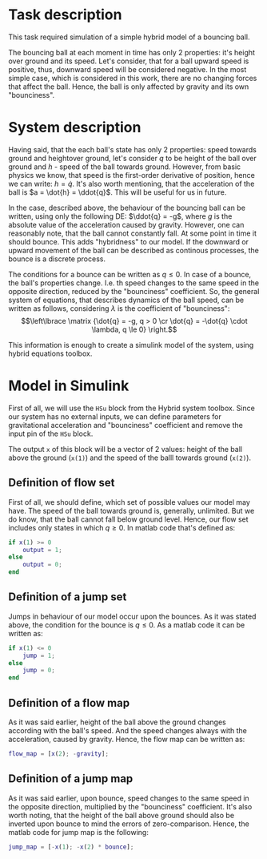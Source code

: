 # Task description
This task required simulation of a simple hybrid  model of a bouncing ball.

The bouncing ball at each moment in time has only 2 properties: it's height
over ground and its speed. Let's consider, that for a ball upward speed is
positive, thus, downward speed will be considered negative. In the most simple
case, which is considered in this work, there are no changing forces that
affect the ball. Hence, the ball is only affected by gravity and its own
"bounciness".

# System description
Having said, that the each ball's state has only 2 properties: speed towards
ground and heightover ground, let's consider $q$ to be height of the ball
over ground and $h$ - speed of the ball towards ground. However, from basic
physics we know, that speed is the first-order derivative of position, hence
we can write: $h = \dot{q}$. It's also worth mentioning, that the acceleration
of the ball is $a = \dot{h} = \ddot{q}$. This will be useful for us in future.

In the case, described above, the behaviour of the bouncing ball can be written,
using only the following DE: $\ddot{q} = -g$, where $g$ is the absolute value of
the acceleration caused by gravity. However, one can reasonably note, that the
ball cannot constantly fall. At some point in time it should bounce. This adds
"hybridness" to our model. If the downward or upward movement of the ball can be
described as continous processes, the bounce is a discrete process.

The conditions for a bounce can be written as $q \le 0$. In case of a bounce,
the ball's properties change. I.e. th speed changes to the same speed in the
opposite direction, reduced by the "bounciness" coefficient. So, the general
system of equations, that describes dynamics of the ball speed, can be written
as follows, considering $\lambda$ is the coefficient of "bounciness":
$$\left\lbrace \matrix {\dot{q} = -g, q > 0 \cr \dot{q} = -\dot{q} \cdot \lambda, q \le 0} \right.$$

This information is enough to create a simulink model of the system, using
hybrid equations toolbox.

# Model in Simulink
First of all, we will use the `HSu` block from the Hybrid system toolbox.
Since our system has no external inputs, we can define parameters for
gravitational acceleration and "bounciness" coefficient and remove the input
pin of the `HSu` block.

The output `x` of this block will be a vector of 2 values: height of the ball
above the ground (`x(1)`) and the speed of the balll towards ground (`x(2)`).

## Definition of flow set
First of all, we should define, which set of possible values our model may have.
The speed of the ball towards ground is, generally, unlimited. But we do know,
that the ball cannot fall below ground level. Hence, our flow set includes only
states in which $q \ge 0$. In matlab code that's defined as:
```matlab
if x(1) >= 0
    output = 1;
else
    output = 0;
end
```

## Definition of a jump set
Jumps in behaviour of our model occur upon the bounces. As it was stated above,
the condition for the bounce is $q \le 0$. As a matlab code it can be written
as:
```matlab
if x(1) <= 0
    jump = 1;
else
    jump = 0;
end
```

## Definition of a flow map
As it was said earlier, height of the ball above the ground changes according
with the ball's speed. And the speed changes always with the acceleration,
caused by gravity. Hence, the flow map can be written as:
```matlab
flow_map = [x(2); -gravity];
```

## Definition of a jump map
As it was said earlier, upon bounce, speed changes to the same speed in the
opposite direction, multiplied by the "bounciness" coefficient. It's also worth
noting, that the height of the ball above ground should also be inverted upon
bounce to mind the errors of zero-comparison. Hence, the matlab code for jump
map is the following:
```matlab
jump_map = [-x(1); -x(2) * bounce];
```
